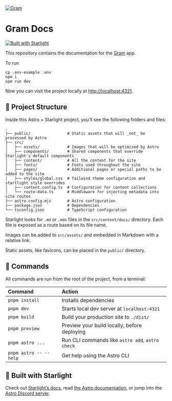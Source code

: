 <a href="https://www.speakeasy.com/product/gram" target="_blank">
   <picture>
       <source media="(prefers-color-scheme: light)" srcset="https://github.com/user-attachments/assets/1812f171-1650-4045-ac35-21bdd7b103a6">
       <source media="(prefers-color-scheme: dark)" srcset="https://github.com/user-attachments/assets/3f14e446-0dec-4b8a-b36e-fd92efc25751">
       <img src="https://github.com/user-attachments/assets/3f14e446-0dec-4b8a-b36e-fd92efc25751#gh-dark-mode-only" alt="Gram">
   </picture>
 </a>

# Gram Docs

[![Built with Starlight](https://astro.badg.es/v2/built-with-starlight/tiny.svg)](https://starlight.astro.build)

This repository contains the documentation for the [Gram](https://app.getgram.ai) app.

To run

```
cp .env-example .env
npm i
npm run dev
```

Now you can visit the project locally at <http://localhost:4321>.

## 🚀 Project Structure

Inside this Astro + Starlight project, you'll see the following folders and files:

```
.
├── public/                # Static assets that will _not_ be processed by Astro
├── src/
│   ├── assets/            # Images that will be optimized by Astro
│   ├── components/        # Shared components that override Starlight's default components
│   ├── content/           # All the content for the site
│   ├── fonts/             # Fonts used throughout the site
│   ├── pages/             # Additional pages or special paths to be added to the site
│   ├── styles/global.css  # Tailwind theme configuration and startlight style overrides
│   ├── content.config.ts  # Configuration for content collections
│   └── route-data.ts      # Middleware for injecting metadata into site routes
├── astro.config.mjs       # Astro configuration
├── package.json           # Dependencies
└── tsconfig.json          # TypeScript configuration
```

Starlight looks for `.md` or `.mdx` files in the `src/content/docs/` directory. Each file is exposed as a route based on its file name.

Images can be added to `src/assets/` and embedded in Markdown with a relative link.

Static assets, like favicons, can be placed in the `public/` directory.

## 🧞 Commands

All commands are run from the root of the project, from a terminal:

| Command                | Action                                           |
| :--------------------- | :----------------------------------------------- |
| `pnpm install`         | Installs dependencies                            |
| `pnpm dev`             | Starts local dev server at `localhost:4321`      |
| `pnpm build`           | Build your production site to `./dist/`          |
| `pnpm preview`         | Preview your build locally, before deploying     |
| `pnpm astro ...`       | Run CLI commands like `astro add`, `astro check` |
| `pnpm astro -- --help` | Get help using the Astro CLI                     |

## 👀 Built with Starlight

Check out [Starlight’s docs](https://starlight.astro.build/), read [the Astro documentation](https://docs.astro.build), or jump into the [Astro Discord server](https://astro.build/chat).

